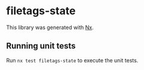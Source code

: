 # filetags-state

This library was generated with [Nx](https://nx.dev).

## Running unit tests

Run `nx test filetags-state` to execute the unit tests.
